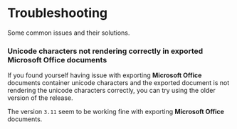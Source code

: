 # Troubleshooting

Some common issues and their solutions.

### Unicode characters not rendering correctly in exported **Microsoft Office** documents

If you found yourself having issue with exporting **Microsoft Office** documents container unicode characters and the exported document is not rendering the unicode characters correctly, you can try using the older version of the release.

The version `3.11` seem to be working fine with exporting **Microsoft Office** documents.
